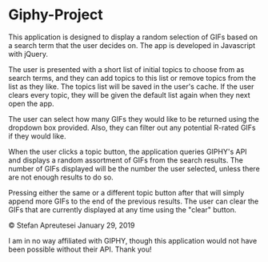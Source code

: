 # Giphy-Project

This application is designed to display a random selection of GIFs based on a search term that the user decides on. The app is developed in Javascript with jQuery. 

The user is presented with a short list of initial topics to choose from as search terms, and they can add topics to this list or remove topics from the list as they like. The topics list will be saved in the user's cache. If the user clears every topic, they will be given the default list again when they next open the app.

The user can select how many GIFs they would like to be returned using the dropdown box provided. Also, they can filter out any potential R-rated GIFs if they would like.

When the user clicks a topic button, the application queries GIPHY's API and displays a random assortment of GIFs from the search results. The number of GIFs displayed will be the number the user selected, unless there are not enough results to do so.

Pressing either the same or a different topic button after that will simply append more GIFs to the end of the previous results.
The user can clear the GIFs that are currently displayed at any time using the "clear" button.

© Stefan Apreutesei January 29, 2019

I am in no way affiliated with GIPHY, though this application would not have been possible without their API. Thank you!

